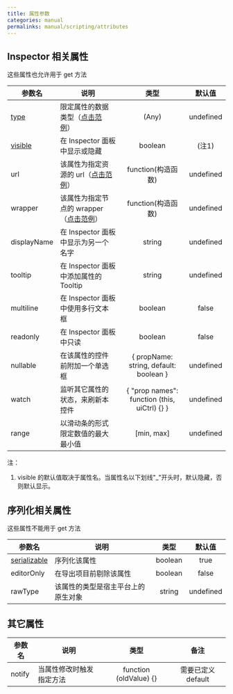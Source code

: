 ```yaml
---
title: 属性参数
categories: manual
permalinks: manual/scripting/attributes
---
```


## Inspector 相关属性

这些属性也允许用于 get 方法

参数名 | 说明 | 类型 | 默认值
--- | --- |:---:|:---:
[type](/manual/scripting/class#type) | 限定属性的数据类型（[点击范例](/manual/scripting/class#type)） | (Any) | undefined
[visible](/manual/scripting/class#visible) | 在 Inspector 面板中显示或隐藏 | boolean | (注1)
url | 该属性为指定资源的 url（[点击范例](/manual/scripting/class#url)） | function(构造函数) | undefined
wrapper | 该属性为指定节点的 wrapper（[点击范例](/manual/scripting/class#wrapper)） | function(构造函数) | undefined
displayName | 在 Inspector 面板中显示为另一个名字 | string | undefined
tooltip | 在 Inspector 面板中添加属性的 Tooltip | string | undefined
multiline | 在 Inspector 面板中使用多行文本框 | boolean | false
readonly | 在 Inspector 面板中只读 | boolean | false
nullable | 在该属性的控件前附加一个单选框 | { propName: string, default: boolean } | undefined
watch | 监听其它属性的状态，来刷新本控件 | { "prop names": function (this, uiCtrl) {} } | undefined
range | 以滑动条的形式限定数值的最大最小值 | [min, max] | undefined

注：
 1. visible 的默认值取决于属性名。当属性名以下划线"_"开头时，默认隐藏，否则默认显示。

## 序列化相关属性

这些属性不能用于 get 方法

参数名 | 说明 | 类型 | 默认值
--- | --- |:---:|:---:
[serializable](/manual/scripting/class#serializable) | 序列化该属性 | boolean | true
editorOnly | 在导出项目前剔除该属性 | boolean | false
rawType | 该属性的类型是宿主平台上的原生对象 | string | undefined

## 其它属性

参数名 | 说明 | 类型 | 备注 
--- | --- |:---:|:---:
notify | 当属性修改时触发指定方法 | function (oldValue) {} | 需要已定义 default
